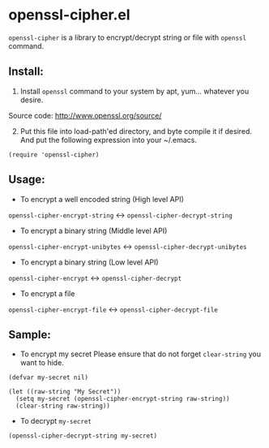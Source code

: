 openssl-cipher.el
=================

`openssl-cipher` is a library to encrypt/decrypt string or file with
`openssl` command.

## Install:

1. Install `openssl` command to your system by
 apt, yum... whatever you desire.

 Source code: http://www.openssl.org/source/

2. Put this file into load-path'ed directory, and byte compile it
 if desired. And put the following expression into your ~/.emacs.

```
(require 'openssl-cipher)
```

## Usage:

* To encrypt a well encoded string (High level API)

 `openssl-cipher-encrypt-string` <-> `openssl-cipher-decrypt-string`

* To encrypt a binary string (Middle level API)

 `openssl-cipher-encrypt-unibytes` <-> `openssl-cipher-decrypt-unibytes`

* To encrypt a binary string (Low level API)

 `openssl-cipher-encrypt` <-> `openssl-cipher-decrypt`

* To encrypt a file

 `openssl-cipher-encrypt-file` <-> `openssl-cipher-decrypt-file`

## Sample:

* To encrypt my secret
 Please ensure that do not forget `clear-string` you want to hide.

```
(defvar my-secret nil)
```

```
(let ((raw-string "My Secret"))
  (setq my-secret (openssl-cipher-encrypt-string raw-string))
  (clear-string raw-string))
```

* To decrypt `my-secret`

```
(openssl-cipher-decrypt-string my-secret)
```
